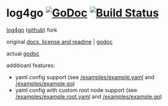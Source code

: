 # log4go [![GoDoc](https://godoc.org/github.com/gojuno/log4go?status.svg)](http://godoc.org/github.com/gojuno/log4go) [![Build Status](https://travis-ci.org/gojuno/log4go.svg?branch=master)](https://travis-ci.org/gojuno/log4go)

[log4go](https://code.google.com/p/log4go/) ([github](https://github.com/kylelemons/log4go)) fork

original [docs, license and readme](https://github.com/mguzelevich/log4go/tree/master/docs/wiki) | [godoc](https://godoc.org/code.google.com/p/log4go)

actual [godoc](https://godoc.org/github.com/mguzelevich/log4go)

additioanl features:

- yaml config support (see [/examples/example.yaml](https://github.com/mguzelevich/log4go/tree/master/examples/example.yaml) and [/examples/example.go](https://github.com/mguzelevich/log4go/blob/master/examples/examples.go))
- yaml config with custom root node support (see [/examples/example.root.yaml](https://github.com/mguzelevich/log4go/tree/master/examples/example.root.yaml) and [/examples/example.go](https://github.com/mguzelevich/log4go/blob/master/examples/examples.go))
